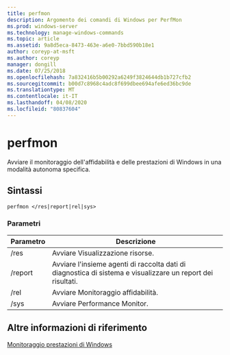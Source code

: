 ```yaml
---
title: perfmon
description: Argomento dei comandi di Windows per PerfMon
ms.prod: windows-server
ms.technology: manage-windows-commands
ms.topic: article
ms.assetid: 9a8d5eca-8473-463e-a6e0-7bbd590b18e1
author: coreyp-at-msft
ms.author: coreyp
manager: dongill
ms.date: 07/25/2018
ms.openlocfilehash: 7a832416b5b00292a6249f3824644db1b727cfb2
ms.sourcegitcommit: b00d7c8968c4adc8f699dbee694afe6ed36bc9de
ms.translationtype: MT
ms.contentlocale: it-IT
ms.lasthandoff: 04/08/2020
ms.locfileid: "80837604"
---
```

# <a name="perfmon"></a>perfmon

Avviare il monitoraggio dell'affidabilità e delle prestazioni di Windows in una modalità autonoma specifica.

## <a name="syntax"></a>Sintassi

```
perfmon </res|report|rel|sys>
```

### <a name="parameters"></a>Parametri

|Parametro|Descrizione|
|---------|-----------|
|/res|Avviare Visualizzazione risorse.|
|/report|Avviare l'insieme agenti di raccolta dati di diagnostica di sistema e visualizzare un report dei risultati.|
|/rel|Avviare Monitoraggio affidabilità.|
|/sys|Avviare Performance Monitor.|

## <a name="additional-references"></a>Altre informazioni di riferimento

[Monitoraggio prestazioni di Windows](https://docs.microsoft.com/previous-versions/windows/it-pro/windows-server-2008-R2-and-2008/cc749154(v%3dws.11))
